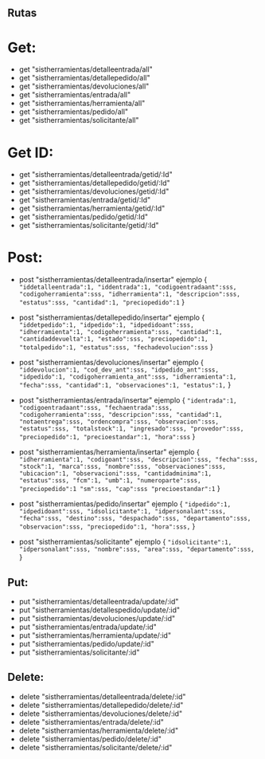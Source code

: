 ## Rutas
# Get: 

- get "sistherramientas/detalleentrada/all"
- get "sistherramientas/detallepedido/all"
- get "sistherramientas/devoluciones/all"
- get "sistherramientas/entrada/all"
- get "sistherramientas/herramienta/all"
- get "sistherramientas/pedido/all"
- get "sistherramientas/solicitante/all"

# Get ID:

- get "sistherramientas/detalleentrada/getid/:Id"
- get "sistherramientas/detallepedido/getid/:Id"
- get "sistherramientas/devoluciones/getid/:Id"
- get "sistherramientas/entrada/getid/:Id"
- get "sistherramientas/herramienta/getid/:Id"
- get "sistherramientas/pedido/getid/:Id"
- get "sistherramientas/solicitante/getid/:Id"

# Post:

- post "sistherramientas/detalleentrada/insertar" ejemplo {
    ``` "iddetalleentrada":1, "iddentrada":1, "codigoentradaant":sss, "codigoherramienta":sss, "idherramienta":1, "descripcion":sss, "estatus":sss, "cantidad":1, "preciopedido":1 ``` }

- post "sistherramientas/detallepedido/insertar" ejemplo {
    ``` "iddetpedido":1, "idpedido":1, "idpedidoant":sss, "idherramienta":1, "codigoherramienta":sss, "cantidad":1, "cantidaddevuelta":1, "estado":sss, "preciopedido":1, "totalpedido":1, "estatus":sss, "fechadevolucion":sss ``` }

- post "sistherramientas/devoluciones/insertar" ejemplo {
    ``` "iddevolucion":1, "cod_dev_ant":sss, "idpedido_ant":sss, "idpedido":1, "codigoherramienta_ant":sss, "idherramienta":1, "fecha":sss, "cantidad":1, "observaciones":1, "estatus":1, ``` }

- post "sistherramientas/entrada/insertar" ejemplo {
    ``` "identrada":1, "codigoentradaant":sss, "fechaentrada":sss, "codigoherramienta":sss, "descripcion":sss, "cantidad":1, "notaentrega":sss, "ordencompra":sss, "observacion":sss, "estatus":sss, "totalstock":1, "ingresado":sss, "provedor":sss, "preciopedido":1, "precioestandar":1, "hora":sss ``` }

- post "sistherramientas/herramienta/insertar" ejemplo {
    ``` "idherramienta":1, "codigoant":sss, "descripcion":sss, "fecha":sss, "stock":1, "marca":sss, "nombre":sss, "observaciones":sss, "ubicacion":1, "observacioni":sss, "cantidadminima":1, "estatus":sss, "fcm":1, "umb":1, "numeroparte":sss, "preciopedido":1 "sm":sss, "cap":sss "precioestandar":1 ``` }

- post "sistherramientas/pedido/insertar" ejemplo {
    ``` "idpedido":1, "idpedidoant":sss, "idsolicitante":1, "idpersonalant":sss, "fecha":sss, "destino":sss, "despachado":sss, "departamento":sss, "observacion":sss, "preciopedido":1, "hora":sss, ``` }

- post "sistherramientas/solicitante" ejemplo {
    ``` "idsolicitante":1, "idpersonalant":sss, "nombre":sss, "area":sss, "departamento":sss, ``` }

## Put:

- put "sistherramientas/detalleentrada/update/:id"
- put "sistherramientas/detallespedido/update/:id"
- put "sistherramientas/devoluciones/update/:id"
- put "sistherramientas/entrada/update/:id"
- put "sistherramientas/herramienta/update/:id"
- put "sistherramientas/pedido/update/:id"
- put "sistherramientas/solicitante/:id"

## Delete:

- delete "sistherramientas/detalleentrada/delete/:id"
- delete "sistherramientas/detallepedido/delete/:id"
- delete "sistherramientas/devoluciones/delete/:id"
- delete "sistherramientas/entrada/delete/:id"
- delete "sistherramientas/herramienta/delete/:id"
- delete "sistherramientas/pedido/delete/:id"
- delete "sistherramientas/solicitante/delete/:id"
